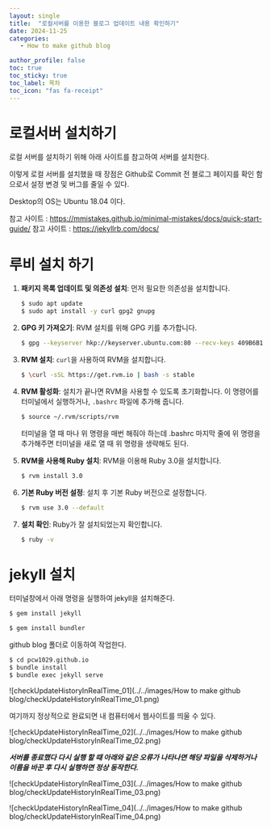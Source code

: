 ```yaml
---
layout: single
title:  "로컬서버를 이용한 블로그 업데이트 내용 확인하기"
date: 2024-11-25
categories: 
   - How to make github blog

author_profile: false
toc: true
toc_sticky: true
toc_label: 목차
toc_icon: "fas fa-receipt"
---
```



# 로컬서버 설치하기
로컬 서버를 설치하기 위해 아래 사이트를 참고하여 서버를 설치한다. 

이렇게 로컬 서버를 설치했을 때 장점은 Github로 Commit 전 블로그 페이지를 확인 함으로서 설정 변경 및 버그를 줄일 수 있다. 

Desktop의 OS는 Ubuntu 18.04 이다.

참고 사이트 : https://mmistakes.github.io/minimal-mistakes/docs/quick-start-guide/
참고 사이트 : https://jekyllrb.com/docs/


# 루비 설치 하기 

1. **패키지 목록 업데이트 및 의존성 설치**: 먼저 필요한 의존성을 설치합니다.

   ```bash
   $ sudo apt update
   $ sudo apt install -y curl gpg2 gnupg
   ```

   

2. **GPG 키 가져오기**: RVM 설치를 위해 GPG 키를 추가합니다.

   ```bash
   $ gpg --keyserver hkp://keyserver.ubuntu.com:80 --recv-keys 409B6B1796C275462A1703113804BB82D39DC0E3 7D2BAF1CF37B13E2069D6956105BD0E739499BDB
   ```

   

3. **RVM 설치**: `curl`을 사용하여 RVM을 설치합니다.

   ```bash
   $ \curl -sSL https://get.rvm.io | bash -s stable
   ```

   

4. **RVM 활성화**: 설치가 끝나면 RVM을 사용할 수 있도록 초기화합니다. 이 명령어를 터미널에서 실행하거나, `.bashrc` 파일에 추가해 줍니다.

   ```bash
   $ source ~/.rvm/scripts/rvm
   ```

   터미널을 열 때 마나 위 명령을 매번 해줘야 하는데 .bashrc 마지막 줄에 위 명령을 추가해주면  터미널을 새로 열 때 위 명령을 생략해도 된다. 

   

5. **RVM을 사용해 Ruby 설치**: RVM을 이용해 Ruby 3.0을 설치합니다.

   ```bash
   $ rvm install 3.0
   ```

   

6. **기본 Ruby 버전 설정**: 설치 후 기본 Ruby 버전으로 설정합니다.

   ```bash
   $ rvm use 3.0 --default
   ```

   

7. **설치 확인**: Ruby가 잘 설치되었는지 확인합니다.

   ```bash
   $ ruby -v
   ```





# jekyll 설치

터미널창에서 아래 명령을 실행하여 jekyll을 설치해준다.

```bash
$ gem install jekyll

$ gem install bundler
```

github blog 폴더로 이동하여 작업한다.

```bash
$ cd pcw1029.github.io
$ bundle install
$ bundle exec jekyll serve
```

![checkUpdateHistoryInRealTime_01](../../images/How to make github blog/checkUpdateHistoryInRealTime_01.png)



여기까지 정상적으로 완료되면 내 컴퓨터에서 웹사이트를 띄울 수 있다. 

![checkUpdateHistoryInRealTime_02](../../images/How to make github blog/checkUpdateHistoryInRealTime_02.png)

***서버를 종료했다 다시 실행 할 때 아래와 같은 오류가 나타나면 해당 파일을 삭제하거나 이름을 바꾼 후 다시 실행하면 정상 동작한다.***

![checkUpdateHistoryInRealTime_03](../../images/How to make github blog/checkUpdateHistoryInRealTime_03.png)

![checkUpdateHistoryInRealTime_04](../../images/How to make github blog/checkUpdateHistoryInRealTime_04.png)
